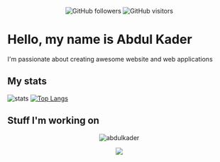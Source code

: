 <div align=center>
  
![GitHub followers](https://img.shields.io/github/followers/abdulkader?logo=github) 
![GitHub visitors](https://visitor-badge-reloaded.herokuapp.com/badge?page_id=abdulkader.visitor.badge.reloaded&logo=github)

</div>

# Hello, my name is Abdul Kader

I'm passionate about creating awesome website and web applications

## My stats
![stats](https://github-readme-stats.vercel.app/api?username=abdulkader&include_all_commits=true&show_icons=true&theme=prussian&count_private=true&cache_seconds=5)
[![Top Langs](https://github-readme-stats.vercel.app/api/top-langs/?username=abdulkader&theme=prussian&layout=compact)](#)

## Stuff I'm working on

<p align=center><img align="center" src="https://github-readme-streak-stats.herokuapp.com/?user=abdulkader&" alt="abdulkader" /></p>
<p align=center><img align="center" src="https://raw.githubusercontent.com/abdulkader/abdulkader/a407529eda6cf7c81265dae00a6eab19d1597632/github-contribution-grid-snake.svg" /></p>